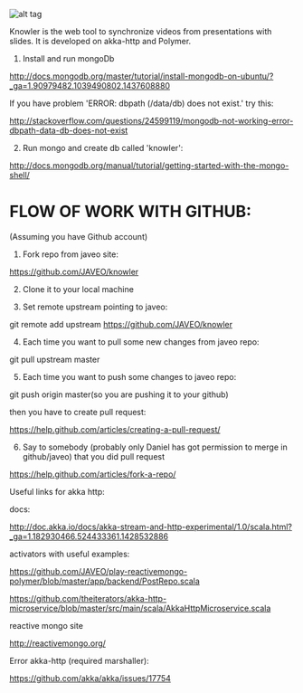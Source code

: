 ![alt tag](https://raw.github.com/JAVEO/knowler/master/docs/img/knowler.png)

Knowler is the web tool to synchronize videos from presentations with slides. It is developed on akka-http and Polymer.

1. Install and run mongoDb

http://docs.mongodb.org/master/tutorial/install-mongodb-on-ubuntu/?_ga=1.90979482.1039490802.1437608880

If you have problem 'ERROR: dbpath (/data/db) does not exist.' try this:

http://stackoverflow.com/questions/24599119/mongodb-not-working-error-dbpath-data-db-does-not-exist

2. Run mongo and create db called 'knowler':

http://docs.mongodb.org/manual/tutorial/getting-started-with-the-mongo-shell/

FLOW OF WORK WITH GITHUB:
=========================

(Assuming you have Github account)

1. Fork repo from javeo site:

https://github.com/JAVEO/knowler

2. Clone it to your local machine

3. Set remote upstream pointing to javeo:

git remote add upstream https://github.com/JAVEO/knowler

4. Each time you want to pull some new changes from javeo repo:

git pull upstream master

5. Each time you want to push some changes to javeo repo:

git push origin master(so you are pushing it to your github)

then you have to create pull request:

https://help.github.com/articles/creating-a-pull-request/

6. Say to somebody (probably only Daniel has got permission to merge in github/javeo) that you did pull request

https://help.github.com/articles/fork-a-repo/

Useful links for akka http:

docs:

http://doc.akka.io/docs/akka-stream-and-http-experimental/1.0/scala.html?_ga=1.182930466.524433361.1428532886

activators with useful examples:

https://github.com/JAVEO/play-reactivemongo-polymer/blob/master/app/backend/PostRepo.scala

https://github.com/theiterators/akka-http-microservice/blob/master/src/main/scala/AkkaHttpMicroservice.scala

reactive mongo site

http://reactivemongo.org/

Error akka-http (required marshaller):

https://github.com/akka/akka/issues/17754
